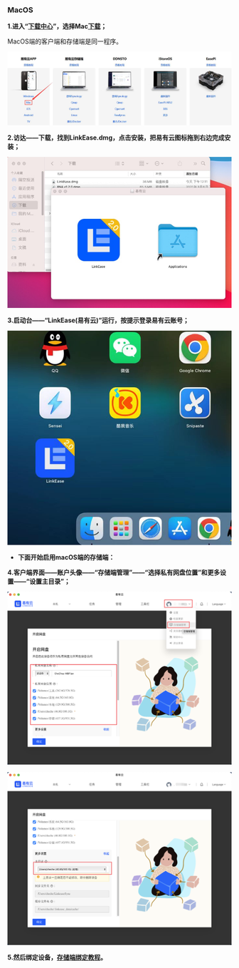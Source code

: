 ### MacOS

**1.进入“[下载中心](https://doc.linkease.com/downloads/)”，选择Mac[下载](https://fw.koolcenter.com/binary/LinkEase/Client/LinkEase.dmg)；**

MacOS端的客户端和存储端是同一程序。

![mac1.jpg](./image/mac/mac1.jpg)

**2.访达——下载，找到LinkEase.dmg，点击安装，把易有云图标拖到右边完成安装；**

![mac2.jpg](./image/mac/mac2.jpg)

**3.启动台——“LinkEase(易有云)”运行，按提示登录易有云账号；**

![mac3.jpg](./image/mac/mac3.jpg)

* **下面开始启用macOS端的存储端：**

**4.客户端界面——账户头像——“存储端管理”——“选择私有网盘位置”和更多设置——“设置主目录”；**

![jpg](./image/mac/mac4.jpg)

![jpg](./image/mac/mac5.jpg)

**5.然后绑定设备，[存储端绑定教程](/zh/guide/linkease/install/cloud.md)。**

